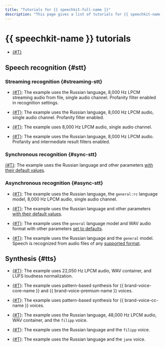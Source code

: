```yaml
---
title: "Tutorials for {{ speechkit-full-name }}"
description: "This page gives a list of tutorials for {{ speechkit-name }}."
---
```


# {{ speechkit-name }} tutorials

* [{#T}](./recognizer-bot.md)

## Speech recognition {#stt}

### Streaming recognition {#streaming-stt}

* [{#T}](../stt/api/streaming-examples-v3.md): The example uses the Russian language, 8,000 Hz LPCM streaming audio from file, single audio channel. Profanity filter enabled in recognition settings.

* [{#T}](../stt/api/microphone-streaming.md): The example uses the Russian language, 8,000 Hz LPCM audio, single audio channel. Profanity filter enabled.

* [{#T}](../stt/api/stt-language-labels-example.md): The example uses 8,000 Hz LPCM audio, single audio channel.


* [{#T}](../stt/api/streaming-examples.md): The example uses the Russian language, 8,000 Hz LPCM audio. Profanity and intermediate result filters enabled.

### Synchronous recognition {#sync-stt}

[{#T}](../stt/api/request-examples.md): The example uses the Russian language and other parameters [with their default values](../stt/api/request-api.md#query_params).

### Asynchronous recognition {#async-stt}

* [{#T}](../stt/api/transcribation-lpcm.md): The example uses the Russian language, the `general:rc` language model, 8,000 Hz LPCM audio, single audio channel.

* [{#T}](../stt/api/transcribation-ogg.md): The example uses the Russian language and other parameters [with their default values](../stt/api/transcribation-api.md#sendfile-params).

* [{#T}](../stt/api/transcribation-api-v3.md): The example uses the `general` language model and WAV audio format with other parameters [set to defaults](../stt/api/transcribation-api.md#sendfile-params).

* [{#T}](../stt/api/batch-transcribation.md): The example uses the Russian language and the `general` model. Speech is recognized from audio files of any [supported format](../formats.md).


## Synthesis {#tts}

* [{#T}](../tts/api/tts-examples-v3.md): The example uses 22,050 Hz LPCM audio, WAV container, and LUFS loudness normalization.


* [{#T}](../tts/api/tts-templates.md): The example uses pattern-based synthesis for {{ brand-voice-core-name }} and {{ brand-voice-premium-name }} voices.

* [{#T}](../tts/api/tts-templates-bvcc.md): The example uses pattern-based synthesis for {{ brand-voice-cc-name }} voices.

* [{#T}](../tts/api/tts-wav.md): The example uses the Russian language, 48,000 Hz LPCM audio, WAV container, and the `filipp` voice.

* [{#T}](../tts/api/tts-ogg.md): The example uses the Russian language and the `filipp` voice.

* [{#T}](../tts/api/tts-ssml.md): The example uses the Russian language and the `jane` voice.

